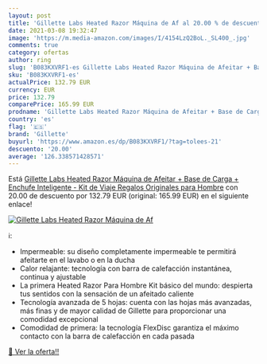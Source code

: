 ```yaml
---
layout: post
title: 'Gillette Labs Heated Razor Máquina de Af al 20.00 % de descuento'
date: 2021-03-08 19:32:47
image: 'https://m.media-amazon.com/images/I/4154LzQ2BoL._SL400_.jpg'
comments: true
category: ofertas
author: ring
slug: 'B083KXVRF1-es Gillette Labs Heated Razor Máquina de Afeitar + Base de...'
sku: 'B083KXVRF1-es'
actualPrice: 132.79 EUR
currency: EUR
price: 132.79
comparePrice: 165.99 EUR
prodname: 'Gillette Labs Heated Razor Máquina de Afeitar + Base de Carga + Enchufe Inteligente - Kit de Viaje  Regalos Originales para Hombre'
country: 'es'
flag: '🇪🇸'
brand: 'Gillette'
buyurl: 'https://www.amazon.es/dp/B083KXVRF1/?tag=tolees-21'
descuento: '20.00'
average: '126.338571428571'
---
```


Está [Gillette Labs Heated Razor Máquina de Afeitar + Base de Carga + Enchufe Inteligente - Kit de Viaje  Regalos Originales para Hombre](https://www.amazon.es/dp/B083KXVRF1/?tag=tolees-21) con 20.00 de descuento por 132.79 EUR (original: 165.99 EUR) en el siguiente enlace!

[![Gillette Labs Heated Razor Máquina de Af](https://m.media-amazon.com/images/I/4154LzQ2BoL._SL400_.jpg)](https://www.amazon.es/dp/B083KXVRF1/?tag=tolees-21)

ℹ️:

- Impermeable: su diseño completamente impermeable te permitirá afeitarte en el lavabo o en la ducha
- Calor relajante: tecnología con barra de calefacción instantánea, continua y ajustable
- La primera Heated Razor Para Hombre Kit básico del mundo: despierta tus sentidos con la sensación de un afeitado caliente
- Tecnología avanzada de 5 hojas: cuenta con las hojas más avanzadas, más finas y de mayor calidad de Gillette para proporcionar una comodidad excepcional
- Comodidad de primera: la tecnología FlexDisc garantiza el máximo contacto con la barra de calefacción en cada pasada

[🛒 Ver la oferta!!](https://www.amazon.es/dp/B083KXVRF1/?tag=tolees-21)
